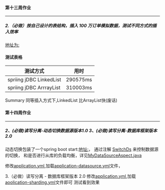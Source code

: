 #### 第十三周作业
---

##### 2.（必做）按自己设计的表结构，插入 100 万订单模拟数据，测试不同方式的插入效率
[地址为:](mysqlTest/src/main/java/matt/mysql/JDBCApplication.java)


#### 测试表格
| 测试方式 | 用时 |
|------ | ------|
|spriing jDBC LinkedList| 290575ms|
|spriing jDBC ArrrayList| 310003ms| 

Summary 
同等插入方式下,LinkedList 比ArrayList快(废话)


#### 第十四周作业
-----
##### 2、(必做)读写分离-动态切换数据源版本1.0 3、(必做)读写分离-数据库框架版本2.0

动态切换包装了一个spring boot start:[地址:](mysqlTest/src/main/java/matt/mysql/JDBCApplication.java)， 通过注解 [SwitchDs](switchDataSource/src/main/java/matt/dataSource/annotation/SwitchDs.java) 来控制数据源的切换，
和是否进行从库的负载均衡，详见[MyDataSourceAspect.java](switchDataSource/src/main/java/matt/dataSource/aspect/MyDataSourceAspect.java)

修改[application.yml](mysqlTest/src/main/resources/application.yml),加载[application-datasource.yml](mysqlTest/src/main/resources/application-datasource.yml)文件， 

3.（必做）读写分离 - 数据库框架版本 2.0
修改[application.yml](mysqlTest/src/main/resources/application.yml),加载[aoolication-sharding.yml](mysqlTest/src/main/resources/aoolication-sharding.yml)文件即可 测试看到效果